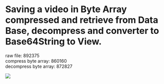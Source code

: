 # Saving a video in Byte Array compressed and retrieve from Data Base, decompress and converter to Base64String to View.

raw file: 892375 <br />
compress byte array: 860160 <br />
decompress byte array: 872827 <br />

![](https://github.com/cassio-morais/VideoToVideoByteArrayToVideoBase64/blob/master/example/video.gif)
